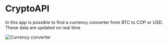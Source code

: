 # CryptoAPI

In this app is possible to find a currency converter from BTC to COP or USD. These data are updated on real time

![Currency converter](https://user-images.githubusercontent.com/71477601/179893016-66c4bc75-4b52-41ec-9e81-3d98c95e75c9.PNG)


